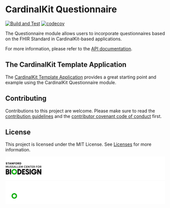 <!--

This source file is part of the CardinalKit open-source project.

SPDX-FileCopyrightText: 2022 Stanford University and the project authors (see CONTRIBUTORS.md)

SPDX-License-Identifier: MIT
  
-->

# CardinalKit Questionnaire

[![Build and Test](https://github.com/StanfordBDHG/CardinalKitQuestionnaire/actions/workflows/build-and-test.yml/badge.svg)](https://github.com/StanfordBDHG/CardinalKitQuestionnaire/actions/workflows/build-and-test.yml)
[![codecov](https://codecov.io/gh/StanfordBDHG/CardinalKitQuestionnaire/branch/main/graph/badge.svg?token=pJpdcIATps)](https://codecov.io/gh/StanfordBDHG/CardinalKitQuestionnaire)

The Questionnaire module allows users to incorporate questionnaires based on the FHIR Standard in CardinalKit-based applications.

For more information, please refer to the [API documentation](https://swiftpackageindex.com/StanfordBDHG/CardinalKitQuestionnaire/documentation).


## The CardinalKit Template Application

The [CardinalKit Template Application](https://github.com/StanfordBDHG/CardinalKitTemplateApplication) provides a great starting point and example using the CardinalKit Questionnaire module.


## Contributing

Contributions to this project are welcome. Please make sure to read the [contribution guidelines](https://github.com/StanfordBDHG/.github/blob/main/CONTRIBUTING.md) and the [contributor covenant code of conduct](https://github.com/StanfordBDHG/.github/blob/main/CODE_OF_CONDUCT.md) first.


## License

This project is licensed under the MIT License. See [Licenses](https://github.com/StanfordBDHG/CardinalKitQuestionnaire/tree/main/LICENSES) for more information.

![Stanford Byers Center for Biodesign Logo](https://raw.githubusercontent.com/StanfordBDHG/.github/main/assets/biodesign-footer-light.png#gh-light-mode-only)
![Stanford Byers Center for Biodesign Logo](https://raw.githubusercontent.com/StanfordBDHG/.github/main/assets/biodesign-footer-dark.png#gh-dark-mode-only)
